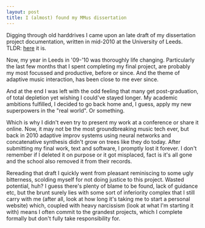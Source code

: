 ```yaml
---
layout: post
title: I (almost) found my MMus dissertation
---
```


Digging through old harddrives I came upon an late draft of my dissertation project documentation,
written in mid-2010 at the University of Leeds. TLDR: [here](../public/documentation.pdf) it is.

Now, my year in Leeds in '09-'10 was thoroughly life changing. Particularly the last
few months that I spent completing my final project, are probably my most focussed and productive,
before or since. And the theme of adaptive music interaction, has been close to me ever since.

And at the end I was left with the odd feeling that many get post-graduation, of total depletion yet
wishing I could've stayed longer. My academic ambitions fulfilled, I decided to go back home and,
I guess, apply my new superpowers in the "real world". Or something.

Which is why I didn't even try to present my work at a conference or share it online.
Now, it may not be the most groundbreaking music tech ever,
but back in 2010 adaptive improv systems using neural networks
and concatenative synthesis didn't grow on trees like they do today. After submitting my final work,
text and software, I promptly lost it forever. I don't remember if I deleted it on purpose or it got
misplaced, fact is it's all gone and the school also removed it from their records.

Rereading that draft I quickly went from pleasant reminiscing to some ugly bitterness, scolding myself
for not doing justice to this project. Wasted potential, huh? I guess there's plenty of blame to be
found, lack of guidance etc, but the brunt surely lies with some sort of inferiority complex that I
still carry with me (after all, look at how long it's taking me to start a personal website) which,
coupled with heavy narcissism (look at what I'm starting it with) means I often commit to the grandest
projects, which I complete formally but don't fully take responsibility for.

